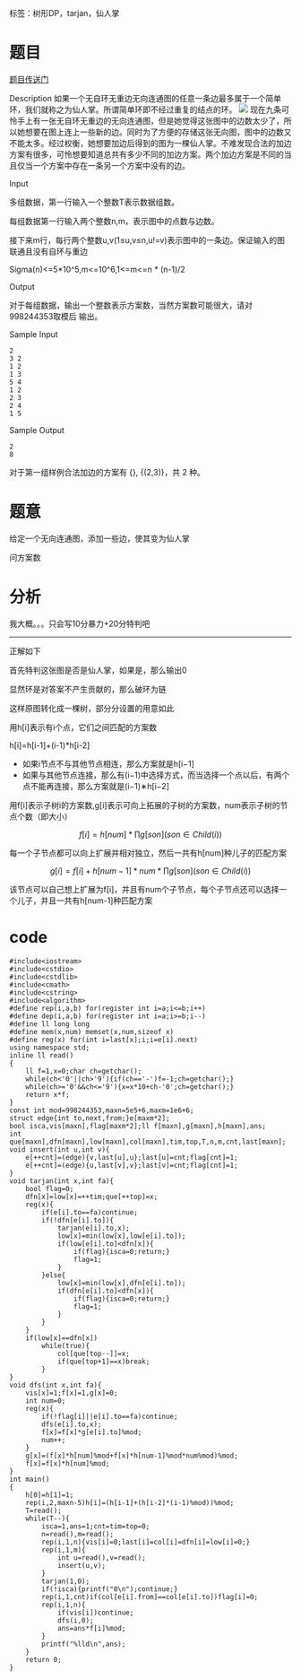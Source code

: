 ﻿---
subtitle: "ZJOI毒瘤T1"
tags: 
 - DP-树形
 - 图论-仙人掌
 - 图论-tarjan
grammar_cjkRuby: true
catalog: true
layout:  post
header-img: "img/header/P27.jpg"
preview-img: "/img/preview/P67.jpg"
---
标签：树形DP，tarjan，仙人掌

# 题目

[题目传送门](https://www.luogu.org/problemnew/show/P3687)

Description
如果一个无自环无重边无向连通图的任意一条边最多属于一个简单环，我们就称之为仙人掌。所谓简单环即不经过重复的结点的环。
![](http://www.lydsy.com/JudgeOnline/upload/201703/11.jpg)
现在九条可怜手上有一张无自环无重边的无向连通图，但是她觉得这张图中的边数太少了，所以她想要在图上连上一些新的边。同时为了方便的存储这张无向图，图中的边数又不能太多。经过权衡，她想要加边后得到的图为一棵仙人掌。不难发现合法的加边方案有很多，可怜想要知道总共有多少不同的加边方案。两个加边方案是不同的当且仅当一个方案中存在一条另一个方案中没有的边。

Input

多组数据，第一行输入一个整数T表示数据组数。

每组数据第一行输入两个整数n,m，表示图中的点数与边数。

接下来m行，每行两个整数u,v(1≤u,v≤n,u!=v)表示图中的一条边。保证输入的图联通且没有自环与重边

Sigma(n)<=5*10^5,m<=10^6,1<=m<=n * (n-1)/2

Output

对于每组数据，输出一个整数表示方案数，当然方案数可能很大，请对998244353取模后
输出。

Sample Input
```
2
3 2
1 2
1 3
5 4
1 2
2 3
2 4
1 5
```
Sample Output
```
2
8
```

对于第一组样例合法加边的方案有 {}, {(2,3)}，共 2 种。

# 题意

给定一个无向连通图，添加一些边，使其变为仙人掌

问方案数

# 分析

我大概。。。只会写10分暴力+20分特判吧

------

正解如下

首先特判这张图是否是仙人掌，如果是，那么输出0

显然环是对答案不产生贡献的，那么破环为链

这样原图转化成一棵树，部分分设置的用意如此

用h[i]表示有i个点，它们之间匹配的方案数

h[i]=h[i-1]+(i-1)*h[i-2]

- 如果i节点不与其他节点相连，那么方案就是h[i−1]
- 如果与其他节点连接，那么有(i−1)中选择方式，而当选择一个点以后，有两个点不能再连接，那么方案就是(i−1)∗h[i−2]

用f[i]表示子树i的方案数,g[i]表示可向上拓展的子树的方案数，num表示子树的节点个数（即大小）

$$f[i]=h[num]*\prod g[son](son\in Child(i))$$

每一个子节点都可以向上扩展并相对独立，然后一共有h[num]种儿子的匹配方案

$$g[i]=f[i]+h[num-1]*num*\prod g[son](son\in Child(i))$$

该节点可以自己想上扩展为f[i]，并且有num个子节点，每个子节点还可以选择一个儿子，并且一共有h[num-1]种匹配方案

# code
```
#include<iostream>
#include<cstdio>
#include<cstdlib>
#include<cmath>
#include<cstring>
#include<algorithm>
#define rep(i,a,b) for(register int i=a;i<=b;i++)
#define dep(i,a,b) for(register int i=a;i>=b;i--)
#define ll long long
#define mem(x,num) memset(x,num,sizeof x)
#define reg(x) for(int i=last[x];i;i=e[i].next)
using namespace std;
inline ll read()
{
	ll f=1,x=0;char ch=getchar();
	while(ch<'0'||ch>'9'){if(ch=='-')f=-1;ch=getchar();}
	while(ch>='0'&&ch<='9'){x=x*10+ch-'0';ch=getchar();}
	return x*f;
}
const int mod=998244353,maxn=5e5+6,maxm=1e6+6;
struct edge{int to,next,from;}e[maxm*2];
bool isca,vis[maxn],flag[maxm*2];ll f[maxn],g[maxn],h[maxn],ans;
int que[maxn],dfn[maxn],low[maxn],col[maxn],tim,top,T,n,m,cnt,last[maxn];
void insert(int u,int v){
	e[++cnt]=(edge){v,last[u],u};last[u]=cnt;flag[cnt]=1;
	e[++cnt]=(edge){u,last[v],v};last[v]=cnt;flag[cnt]=1;
}
void tarjan(int x,int fa){
	bool flag=0;
	dfn[x]=low[x]=++tim;que[++top]=x;
	reg(x){
		if(e[i].to==fa)continue;
		if(!dfn[e[i].to]){
			tarjan(e[i].to,x);
			low[x]=min(low[x],low[e[i].to]);
			if(low[e[i].to]<dfn[x]){
				if(flag){isca=0;return;}
				flag=1;
			}
		}else{
			low[x]=min(low[x],dfn[e[i].to]);
			if(dfn[e[i].to]<dfn[x]){
				if(flag){isca=0;return;}
				flag=1;
			}
		}
	}
	if(low[x]==dfn[x])
		while(true){
			col[que[top--]]=x;
			if(que[top+1]==x)break;
		}
}
void dfs(int x,int fa){
	vis[x]=1;f[x]=1,g[x]=0;
	int num=0;
	reg(x){
		if(!flag[i]||e[i].to==fa)continue;
		dfs(e[i].to,x);
		f[x]=f[x]*g[e[i].to]%mod;
		num++;
	}
	g[x]=(f[x]*h[num]%mod+f[x]*h[num-1]%mod*num%mod)%mod;
	f[x]=f[x]*h[num]%mod;
}
int main()
{
	h[0]=h[1]=1;
	rep(i,2,maxn-5)h[i]=(h[i-1]+(h[i-2]*(i-1)%mod))%mod;
	T=read();
	while(T--){
		isca=1,ans=1;cnt=tim=top=0;
		n=read(),m=read();
		rep(i,1,n){vis[i]=0;last[i]=col[i]=dfn[i]=low[i]=0;}
		rep(i,1,m){
			int u=read(),v=read();
			insert(u,v);
		}
		tarjan(1,0);
		if(!isca){printf("0\n");continue;}
		rep(i,1,cnt)if(col[e[i].from]==col[e[i].to])flag[i]=0;
		rep(i,1,n){
			if(vis[i])continue;
			dfs(i,0);
			ans=ans*f[i]%mod;
		}
		printf("%lld\n",ans);
	}
	return 0;
}
```




